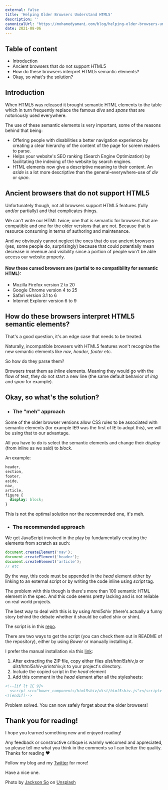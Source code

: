 ```yaml
---
external: false
title: 'Helping Older Browsers Understand HTML5'
description: ''
canonicalUrl: "https://mohamedyamani.com/blog/helping-older-browsers-understand-html5"
date: 2021-08-06
---
```


## Table of content

- Introduction
- Ancient browsers that do not support HTML5
- How do these browsers interpret HTML5 semantic elements?
- Okay, so what's the solution?

## Introduction

When HTML5 was released it brought semantic HTML elements to the table which in turn frequently replace the famous _divs_ and _spans_ that are notoriously used everywhere.

The use of these semantic elements is very important, some of the reasons behind that being:

- Offering people with disabilities a better navigation experience by creating a clear hierarchy of the content of the page for screen readers to parse.
- Helps your website's SEO ranking (Search Engine Optimization) by facilitating the indexing of the website by search engines.
- HTML elements now give a descriptive meaning to their content. An _aside_ is a lot more descriptive than the general-everywhere-use of _div_ or _span_.

## Ancient browsers that do not support HTML5

Unfortunately though, not all browsers support HTML5 features (fully and/or partially) and that complicates things.

We can't write our HTML twice; one that is semantic for browsers that are compatible and one for the older versions that are not. Because that is resource consuming in terms of authoring and maintenance.

And we obviously cannot neglect the ones that do use ancient browsers (yes, some people do, surprisingly) because that could potentially mean decrease in revenue and visibility since a portion of people won't be able access our website properly.

#### Now these cursed browsers are (partial to no compatibility for semantic HTML):

- Mozilla Firefox version 2 to 20
- Google Chrome version 4 to 25
- Safari version 3.1 to 6
- Internet Explorer version 6 to 9

## How do these browsers interpret HTML5 semantic elements?

That's a good question, it's an edge case that needs to be treated.

Naturally, incompatible browsers with HTML5 features won't recognize the new semantic elements like _nav_, _header_, _footer_ etc.

So how do they parse them?

Browsers treat them as _inline_ elements. Meaning they would go with the flow of text, they do not start a new line (the same default behavior of _img_ and _span_ for example).

## Okay, so what's the solution?

- ### The "meh" approach

Some of the older browser versions allow CSS rules to be associated with semantic elements (for example IE9 was the first of IE to adopt this), we will be using that to our advantage.

All you have to do is select the semantic elements and change their _display_ (from inline as we said) to _block_.

An example:

```css
header,
section,
footer,
aside,
nav,
article,
figure {
  display: block;
}
```

This is not the optimal solution nor the recommended one, it's meh.

- ### The recommended approach

We get JavaScript involved in the play by fundamentally creating the elements from scratch as such:

```javascript
document.createElement('nav');
document.createElement('header');
document.createElement('article');
// etc
```

By the way, this code must be appended in the _head_ element either by linking to an external script or by writing the code inline using _script_ tag.

The problem with this though is there's more than 100 semantic HTML element in the spec. And this code seems pretty lacking and is not reliable on real world projects.

The best way to deal with this is by using _html5shiv_ (there's actually a funny story behind the debate whether it should be called shiv or shim).

The script is in this [repo](https://github.com/aFarkas/html5shiv).

There are two ways to get the script (you can check them out in README of the repository), either by using _Bower_ or manually installing it.

I prefer the manual installation via this [link](https://github.com/aFarkas/html5shiv/archive/master.zip):

1. After extracting the ZIP file, copy either files _dist/html5shiv.js_ or _dist/html5shiv-printshiv.js_ to your project's directory.
2. Include the copied script in the _head_ element
3. Add this comment in the _head_ element after all the stylesheets:

```html
<!--[if lt IE 9]>
  <script src="bower_components/html5shiv/dist/html5shiv.js"></script>
<![endif]-->
```

Problem solved. You can now safely forget about the older browsers!

## Thank you for reading!

I hope you learned something new and enjoyed reading!

Any feedback or constructive critique is warmly welcomed and appreciated, so please tell me what you think in the comments so I can better the quality. Thanks for reading ❤️

Follow my blog and my [Twitter](https://twitter.com/yamanidev) for more!

Have a nice one.

Photo by <a href="https://unsplash.com/@jacksonsophat?utm_source=unsplash&utm_medium=referral&utm_content=creditCopyText">Jackson So</a> on <a href="https://unsplash.com/s/photos/html?utm_source=unsplash&utm_medium=referral&utm_content=creditCopyText">Unsplash</a>
